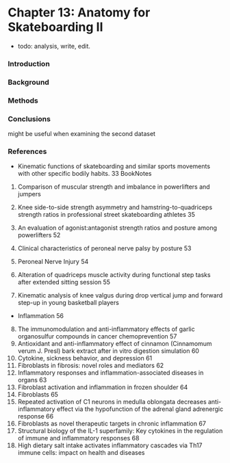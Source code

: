 # Chapter 13: Anatomy for Skateboarding II

- todo: analysis, write, edit.

### Introduction

### Background

### Methods

### Conclusions

might be useful when examining the second dataset

### References

- Kinematic functions of skateboarding and similar sports movements with other specific bodily habits.
33 BookNotes
  
1. Comparison of muscular strength and imbalance in powerlifters and jumpers

1. Knee side-to-side strength asymmetry and hamstring-to-quadriceps strength ratios in professional street skateboarding athletes
35
2. An evaluation of agonist:antagonist strength ratios and posture among powerlifters
52
3. Clinical characteristics of peroneal nerve palsy by posture
53
4. Peroneal Nerve Injury
54
5. Alteration of quadriceps muscle activity during functional step tasks after extended sitting session
55
6. Kinematic analysis of knee valgus during drop vertical jump and forward step-up in young basketball players

- Inflammation
56
8. The immunomodulation and anti-inflammatory effects of garlic organosulfur compounds in cancer chemoprevention
57
9. Antioxidant and anti-inflammatory effect of cinnamon (Cinnamomum verum J. Presl) bark extract after in vitro digestion simulation
60
10. Cytokine, sickness behavior, and depression
61
11. Fibroblasts in fibrosis: novel roles and mediators
62
12. Inflammatory responses and inflammation-associated diseases in organs
63
13. Fibroblast activation and inflammation in frozen shoulder
64
14. Fibroblasts
65
15. Repeated activation of C1 neurons in medulla oblongata decreases anti-inflammatory effect via the hypofunction of the adrenal gland adrenergic response
66
16. Fibroblasts as novel therapeutic targets in chronic inflammation
67
17. Structural biology of the IL-1 superfamily: Key cytokines in the regulation of immune and inflammatory responses
68
18. High dietary salt intake activates inflammatory cascades via Th17 immune cells: impact on health and diseases
